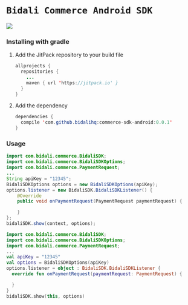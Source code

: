 # `Bidali Commerce Android SDK`
[![](https://jitpack.io/v/bidalihq/commerce-sdk-android.svg)](https://jitpack.io/#bidalihq/commerce-sdk-android)

### Installing with gradle

1. Add the JitPack repository to your build file

   ```java
   allprojects {
     repositories {
       ...
       maven { url 'https://jitpack.io' }
     }
   }
   ```

2. Add the dependency

   ```java
   dependencies {
     compile 'com.github.bidalihq:commerce-sdk-android:0.0.1'
   }
   ```

### Usage


```java
import com.bidali.commerce.BidaliSDK;
import com.bidali.commerce.BidaliSDKOptions;
import com.bidali.commerce.PaymentRequest;
...
String apiKey = "12345";
BidaliSDKOptions options = new BidaliSDKOptions(apiKey);
options.listener = new BidaliSDK.BidaliSDKListener() {
    @Override
    public void onPaymentRequest(PaymentRequest paymentRequest) {

    }
};
bidaliSDK.show(context, options);
```

```kotlin
import com.bidali.commerce.BidaliSDK;
import com.bidali.commerce.BidaliSDKOptions;
import com.bidali.commerce.PaymentRequest;
...
val apiKey = "12345"
val options = BidaliSDKOptions(apiKey)
options.listener = object : BidaliSDK.BidaliSDKListener {
  override fun onPaymentRequest(paymentRequest: PaymentRequest) {

  }
}
bidaliSDK.show(this, options)
```